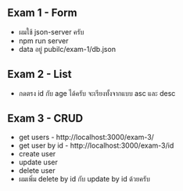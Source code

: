 ## Exam 1 - Form
- ผมใช้ json-server ครับ 
- npm run server
- data อยู่ pubilc/exam-1/db.json

## Exam 2 - List
- กดตรง id กับ age ได้ครับ จะเรียงทั้งจากแบบ asc และ desc
  
## Exam 3 - CRUD
- get users - http://localhost:3000/exam-3/
- get user by id - http://localhost:3000/exam-3/id
- create user 
- update user
- delete user
- ผมเพิ่ม delete by id กับ update by id ด้วยครับ
